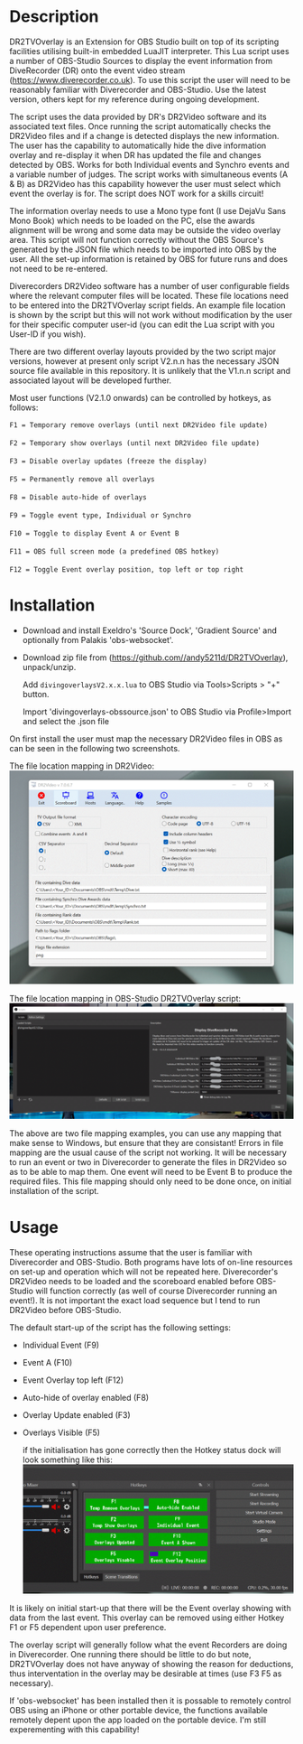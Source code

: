# Description
DR2TVOverlay is an Extension for OBS Studio built on top of its scripting facilities utilising built-in embedded LuaJIT interpreter.
This Lua script uses a number of OBS-Studio Sources to display the event information from DiveRecorder (DR) onto
the event video stream (https://www.diverecorder.co.uk).  To use this script the user will need to be reasonably familiar
with Diverecorder and OBS-Studio.  Use the latest version, others kept for my reference during ongoing development.

The script uses the data provided by DR's DR2Video software and its associated text files.  Once running the script
automatically checks the DR2Video files and if a change is detected displays the new information.  The user has the 
capability to automatically hide the dive information overlay and re-display it when DR has updated the file and changes
detected by OBS.  Works for both Individual events and Synchro events and a variable number of judges.  The script works 
with simultaneous events (A & B) as DR2Video has this capability however the user must select which event the overlay is for.
The script does NOT work for a skills circuit!

The information overlay needs to use a Mono type font (I use DejaVu Sans Mono Book) which needs to be loaded on the PC, else
the awards alignment will be wrong and some data may be outside the video overlay area.  This script will not function 
correctly without the OBS Source's generated by the JSON file which needs to be imported into OBS by the user.  All the
set-up information is retained by OBS for future runs and does not need to be re-entered.

Diverecorders DR2Video software has a number of user configurable fields where the relevant computer files will be located. 
These file locations need to be entered into the DR2TVOverlay script fields.  An example file location is shown by the script
but this will not work without modification by the user for their specific computer user-id (you can edit the Lua script with
you User-ID if you wish).

There are two different overlay layouts provided by the two script major versions, however at present only script V2.n.n has
the necessary JSON source file available in this repository.  It is unlikely that the V1.n.n script and associated layout 
will be developed further.  

Most user functions (V2.1.0 onwards) can be controlled by hotkeys, as follows:

    F1 = Temporary remove overlays (until next DR2Video file update)

    F2 = Temporary show overlays (until next DR2Video file update)

    F3 = Disable overlay updates (freeze the display)

    F5 = Permanently remove all overlays

    F8 = Disable auto-hide of overlays

    F9 = Toggle event type, Individual or Synchro

    F10 = Toggle to display Event A or Event B

    F11 = OBS full screen mode (a predefined OBS hotkey)
    
    F12 = Toggle Event overlay position, top left or top right

# Installation 
- Download and install Exeldro's 'Source Dock', 'Gradient Source' and optionally from Palakis 'obs-websocket'.

- Download zip file from (https://github.com//andy5211d/DR2TVOverlay), unpack/unzip.

    Add `divingoverlaysV2.x.x.lua` to OBS Studio via Tools>Scripts > "+" button. 

    Import 'divingoverlays-obssource.json' to OBS Studio via Profile>Import and select the .json file

On first install the user must map the necessary DR2Video files in OBS as can be seen in the following two screenshots.

The file location mapping in DR2Video:
![gif](https://github.com/andy5211d/DR2TVOverlay/blob/main/gifs/DR2Videofilelocations.gif)

The file location mapping in OBS-Studio DR2TVOverlay script:
![gif](https://github.com/andy5211d/DR2TVOverlay/blob/main/gifs/OBSscriptfilelocations.gif)

The above are two file mapping examples, you can use any mapping that make sense to Windows, but ensure that they are
consistant!  Errors in file mapping are the usual cause of the script not working.  It will be necessary to run an
event or two in Diverecorder to generate the files in DR2Video so as to be able to map them. One event will need to be Event B
to produce the required files.  This file mapping should only need to be done once, on initial installation of the script. 

# Usage
These operating instructions assume that the user is familiar with Diverecorder and OBS-Studio.  Both programs have lots of
on-line resources on set-up and operation which will not be repeated here.  Diverecorder's DR2Video needs to be loaded and
the scoreboard enabled before OBS-Studio will function correctly (as well of course Diverecorder running an event!).  It is
not important the exact load sequence but I tend to run DR2Video before OBS-Studio.

The default start-up of the script has the following settings:
- Individual Event (F9)
- Event A (F10)
- Event Overlay top left (F12)
- Auto-hide of overlay enabled (F8)
- Overlay Update enabled (F3)
- Overlays Visible (F5)

    if the initialisation has gone correctly then the Hotkey status dock will look something like this:
![gif](https://github.com/andy5211d/DR2TVOverlay/blob/main/gifs/hotkeystatusdock.gif)

It is likely on initial start-up that there will be the Event overlay showing with data from the last event.  This overlay
can be removed using either Hotkey F1 or F5 dependent upon user preference.  

The overlay script will generally follow what the event Recorders are doing in Diverecorder.  One running there should be
little to do but note, DR2TVOverlay does not have anyway of showing the reason for deductions, thus interventation in the
overlay may be desirable at times (use F3 F5 as necessary).

If 'obs-websocket' has been installed then it is possable to remotely control OBS using an iPhone or other portable device, 
the functions available remotely depent upon the app loaded on the portable device.  I'm still experementing with this 
capability!  